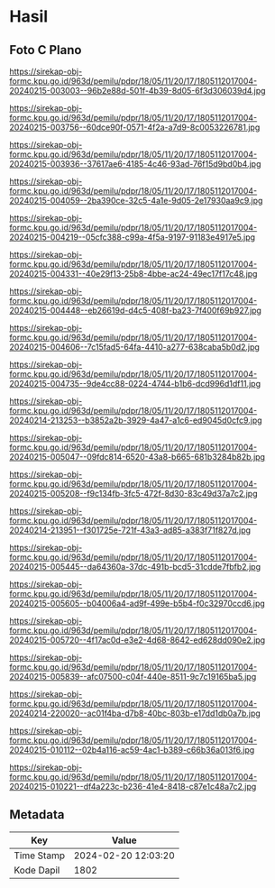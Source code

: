 # Hasil

## Foto C Plano

https://sirekap-obj-formc.kpu.go.id/963d/pemilu/pdpr/18/05/11/20/17/1805112017004-20240215-003003--96b2e88d-501f-4b39-8d05-6f3d306039d4.jpg

https://sirekap-obj-formc.kpu.go.id/963d/pemilu/pdpr/18/05/11/20/17/1805112017004-20240215-003756--60dce90f-0571-4f2a-a7d9-8c0053226781.jpg

https://sirekap-obj-formc.kpu.go.id/963d/pemilu/pdpr/18/05/11/20/17/1805112017004-20240215-003936--37617ae6-4185-4c46-93ad-76f15d9bd0b4.jpg

https://sirekap-obj-formc.kpu.go.id/963d/pemilu/pdpr/18/05/11/20/17/1805112017004-20240215-004059--2ba390ce-32c5-4a1e-9d05-2e17930aa9c9.jpg

https://sirekap-obj-formc.kpu.go.id/963d/pemilu/pdpr/18/05/11/20/17/1805112017004-20240215-004219--05cfc388-c99a-4f5a-9197-91183e4917e5.jpg

https://sirekap-obj-formc.kpu.go.id/963d/pemilu/pdpr/18/05/11/20/17/1805112017004-20240215-004331--40e29f13-25b8-4bbe-ac24-49ec17f17c48.jpg

https://sirekap-obj-formc.kpu.go.id/963d/pemilu/pdpr/18/05/11/20/17/1805112017004-20240215-004448--eb26619d-d4c5-408f-ba23-7f400f69b927.jpg

https://sirekap-obj-formc.kpu.go.id/963d/pemilu/pdpr/18/05/11/20/17/1805112017004-20240215-004606--7c15fad5-64fa-4410-a277-638caba5b0d2.jpg

https://sirekap-obj-formc.kpu.go.id/963d/pemilu/pdpr/18/05/11/20/17/1805112017004-20240215-004735--9de4cc88-0224-4744-b1b6-dcd996d1df11.jpg

https://sirekap-obj-formc.kpu.go.id/963d/pemilu/pdpr/18/05/11/20/17/1805112017004-20240214-213253--b3852a2b-3929-4a47-a1c6-ed9045d0cfc9.jpg

https://sirekap-obj-formc.kpu.go.id/963d/pemilu/pdpr/18/05/11/20/17/1805112017004-20240215-005047--09fdc814-6520-43a8-b665-681b3284b82b.jpg

https://sirekap-obj-formc.kpu.go.id/963d/pemilu/pdpr/18/05/11/20/17/1805112017004-20240215-005208--f9c134fb-3fc5-472f-8d30-83c49d37a7c2.jpg

https://sirekap-obj-formc.kpu.go.id/963d/pemilu/pdpr/18/05/11/20/17/1805112017004-20240214-213951--f301725e-721f-43a3-ad85-a383f71f827d.jpg

https://sirekap-obj-formc.kpu.go.id/963d/pemilu/pdpr/18/05/11/20/17/1805112017004-20240215-005445--da64360a-37dc-491b-bcd5-31cdde7fbfb2.jpg

https://sirekap-obj-formc.kpu.go.id/963d/pemilu/pdpr/18/05/11/20/17/1805112017004-20240215-005605--b04006a4-ad9f-499e-b5b4-f0c32970ccd6.jpg

https://sirekap-obj-formc.kpu.go.id/963d/pemilu/pdpr/18/05/11/20/17/1805112017004-20240215-005720--4f17ac0d-e3e2-4d68-8642-ed628dd090e2.jpg

https://sirekap-obj-formc.kpu.go.id/963d/pemilu/pdpr/18/05/11/20/17/1805112017004-20240215-005839--afc07500-c04f-440e-8511-9c7c19165ba5.jpg

https://sirekap-obj-formc.kpu.go.id/963d/pemilu/pdpr/18/05/11/20/17/1805112017004-20240214-220020--ac01f4ba-d7b8-40bc-803b-e17dd1db0a7b.jpg

https://sirekap-obj-formc.kpu.go.id/963d/pemilu/pdpr/18/05/11/20/17/1805112017004-20240215-010112--02b4a116-ac59-4ac1-b389-c66b36a013f6.jpg

https://sirekap-obj-formc.kpu.go.id/963d/pemilu/pdpr/18/05/11/20/17/1805112017004-20240215-010221--df4a223c-b236-41e4-8418-c87e1c48a7c2.jpg


## Metadata

| Key        | Value               |
| ---------- | ------------------- |
| Time Stamp | 2024-02-20 12:03:20 |
| Kode Dapil | 1802                |




